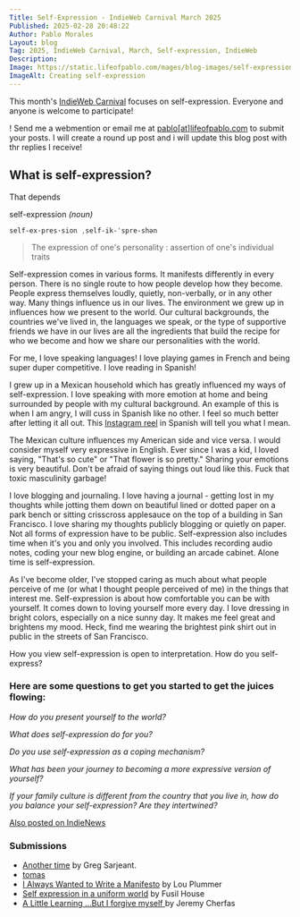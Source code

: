 ```yaml
---
Title: Self-Expression - IndieWeb Carnival March 2025
Published: 2025-02-28 20:48:22
Author: Pablo Morales
Layout: blog
Tag: 2025, IndieWeb Carnival, March, Self-expression, IndieWeb
Description: 
Image: https://static.lifeofpablo.com/mages/blog-images/self-expression-indieweb-carnival/create.jpg
ImageAlt: Creating self-expression
---
```

This month's [IndieWeb Carnival](https://indieweb.org/IndieWeb_Carnival) focuses on self-expression. Everyone and anyone is welcome to participate!

! Send me a webmention or email me at [pablo[at]lifeofpablo.com](mailto:pablo@lifeofpablo.com) to submit your posts. I will create a round up post and i will update this blog post with thr replies I receive! 

## What is self-expression? 

That depends

self-expression *(noun)*

```
self-ex·​pres·​sion ˌself-ik-ˈspre-shən 
```

> The expression of one's personality : assertion of one's individual traits

Self-expression comes in various forms. It manifests differently in every person. There is no single route to how people develop how they become. People express themselves loudly, quietly, non-verbally, or in any other way. Many things influence us in our lives. The environment we grew up in influences how we present to the world. Our cultural backgrounds, the countries we've lived in, the languages we speak, or the type of supportive friends we have in our lives are all the ingredients that build the recipe for who we become and how we share our personalities with the world.

For me, I love speaking languages! I love playing games in French and being super duper competitive. I love reading in Spanish! 

I grew up in a Mexican household which has greatly influenced my ways of self-expression. I love speaking with more emotion at home and being surrounded by people with my cultural background. An example of this is when I am angry, I will cuss in Spanish like no other. I feel so much better after letting it all out. This [Instagram reel](https://www.instagram.com/p/DGg6FAnSJuj/) in Spanish will tell you what I mean.

The Mexican culture influences my American side and vice versa. I would consider myself very expressive in English. Ever since I was a kid, I loved saying, "That's so cute" or "That flower is so pretty." Sharing your emotions is very beautiful. Don't be afraid of saying things out loud like this. Fuck that toxic masculinity garbage!

I love blogging and journaling. I love having a journal - getting lost in my thoughts while jotting them down on beautiful lined or dotted paper on a park bench or sitting crisscross applesauce on the top of a building in San Francisco. I love sharing my thoughts publicly blogging or quietly on paper. Not all forms of expression have to be public. Self-expression also includes time when it's you and only you involved. This includes recording audio notes, coding your new blog engine, or building an arcade cabinet. Alone time is self-expression.

As I've become older, I've stopped caring as much about what people perceive of me (or what I thought people perceived of me) in the things that interest me. Self-expression is about how comfortable you can be with yourself. It comes down to loving yourself more every day. I love dressing in bright colors, especially on a nice sunny day. It makes me feel great and brightens my mood. Heck, find me wearing the brightest pink shirt out in public in the streets of San Francisco. 



How you view self-expression is open to interpretation. How do you self-express?

### Here are some questions to get you started to get the juices flowing:

*How do you present yourself to the world?*

*What does self-expression do for you?*

*Do you use self-expression as a coping mechanism?*

*What has been your journey to becoming a more expressive version of yourself?*

*If your family culture is different from the country that you live in, how do you balance your self-expression? Are they intertwined?*

<a href="https://news.indieweb.org/en" class="u-syndication">
  Also posted on IndieNews
</a>

### Submissions
* [Another time](https://subcultureofone.org/2025/03/02/another-time/) by Greg Sarjeant.
* [tomas](https://blog.inkommit.com/webmentions.html)
* [I Always Wanted to Write a Manifesto](https://louplummer.lol/i-always-wanted-to-write-a-manifesto/) by Lou Plummer
* [Self expression in a uniform world](https://fusil.uk/publications/2025/03/07/17348/) by Fusil House
* [A Little Learning ...But I forgive myself ](https://www.jeremycherfas.net/blog/a-little-learning-) by Jeremy Cherfas







